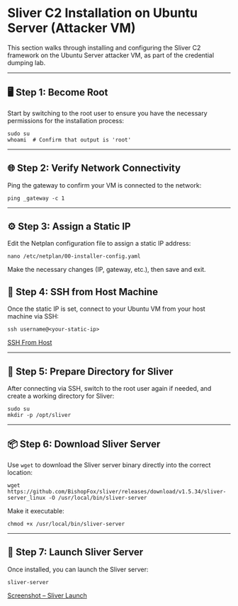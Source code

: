 # Sliver C2 Installation on Ubuntu Server (Attacker VM)

This section walks through installing and configuring the Sliver C2 framework on the Ubuntu Server attacker VM, as part of the credential dumping lab.

---

## 🖥️ Step 1: Become Root

Start by switching to the root user to ensure you have the necessary permissions for the installation process:

```
sudo su
whoami  # Confirm that output is 'root'
```

---

## 🌐 Step 2: Verify Network Connectivity

Ping the gateway to confirm your VM is connected to the network:

```
ping _gateway -c 1
```

---

## ⚙️ Step 3: Assign a Static IP

Edit the Netplan configuration file to assign a static IP address:

```
nano /etc/netplan/00-installer-config.yaml
```

Make the necessary changes (IP, gateway, etc.), then save and exit.


## 🔐 Step 4: SSH from Host Machine

Once the static IP is set, connect to your Ubuntu VM from your host machine via SSH:

```
ssh username@<your-static-ip>
```

[SSH From Host](./Screenshots/Ububtu%20ssh.png)

---

## 📁 Step 5: Prepare Directory for Sliver

After connecting via SSH, switch to the root user again if needed, and create a working directory for Sliver:

```
sudo su
mkdir -p /opt/sliver
```

---

## 📦 Step 6: Download Sliver Server

Use `wget` to download the Sliver server binary directly into the correct location:

```
wget https://github.com/BishopFox/sliver/releases/download/v1.5.34/sliver-server_linux -O /usr/local/bin/sliver-server
```

Make it executable:

```
chmod +x /usr/local/bin/sliver-server
```

---

## 🚀 Step 7: Launch Sliver Server

Once installed, you can launch the Sliver server:

```
sliver-server
```

[Screenshot – Sliver Launch](./Screenshots/Run%20SLiver.png)

